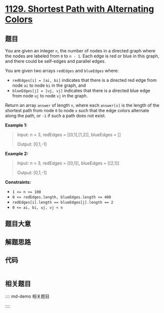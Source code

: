 # [1129. Shortest Path with Alternating Colors](https://leetcode.com/problems/shortest-path-with-alternating-colors)

## 题目

You are given an integer `n`, the number of nodes in a directed graph where
the nodes are labeled from `0` to `n - 1`. Each edge is red or blue in this
graph, and there could be self-edges and parallel edges.

You are given two arrays `redEdges` and `blueEdges` where:

  * `redEdges[i] = [ai, bi]` indicates that there is a directed red edge from node `ai` to node `bi` in the graph, and
  * `blueEdges[j] = [uj, vj]` indicates that there is a directed blue edge from node `uj` to node `vj` in the graph.

Return an array `answer` of length `n`, where each `answer[x]` is the length
of the shortest path from node `0` to node `x` such that the edge colors
alternate along the path, or `-1` if such a path does not exist.



**Example 1:**

> Input: n = 3, redEdges = [[0,1],[1,2]], blueEdges = []
> 
> Output: [0,1,-1]

**Example 2:**

> Input: n = 3, redEdges = [[0,1]], blueEdges = [[2,1]]
> 
> Output: [0,1,-1]

**Constraints:**

  * `1 <= n <= 100`
  * `0 <= redEdges.length, blueEdges.length <= 400`
  * `redEdges[i].length == blueEdges[j].length == 2`
  * `0 <= ai, bi, uj, vj < n`


## 题目大意

## 解题思路

## 代码

```javascript

```

## 相关题目

:::: md-demo 相关题目

::::
